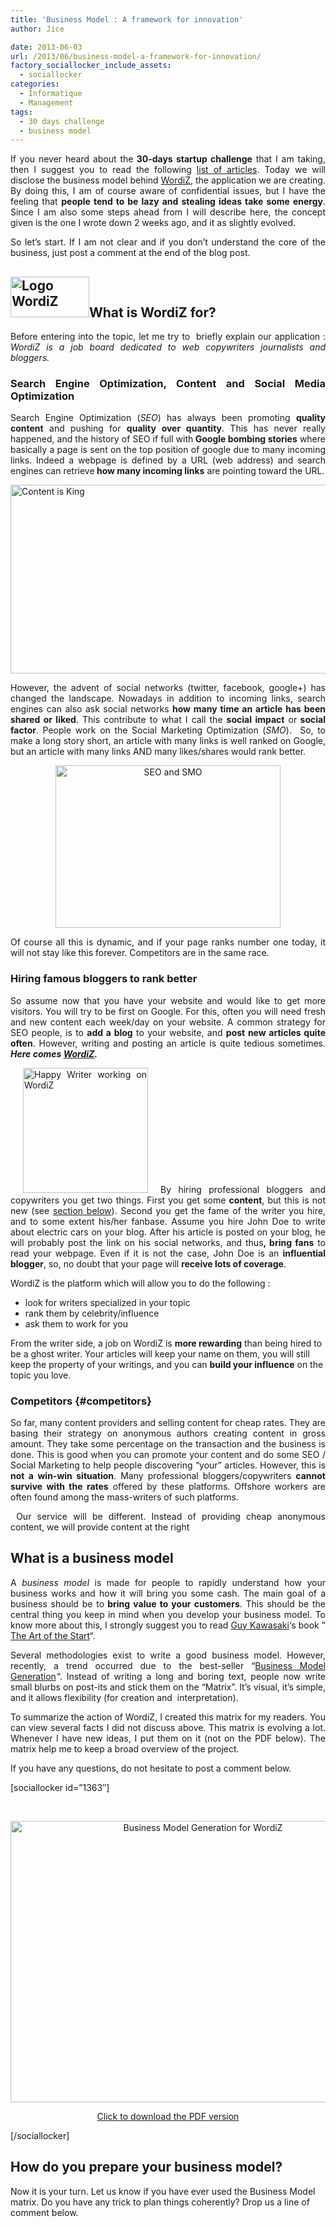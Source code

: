 ```yaml
---
title: 'Business Model : A framework for innovation'
author: Jice

date: 2013-06-03
url: /2013/06/business-model-a-framework-for-innovation/
factory_sociallocker_include_assets:
  - sociallocker
categories:
  - Informatique
  - Management
tags:
  - 30 days challenge
  - business model
---
```

<p style="text-align: justify;">
  If you never heard about the<strong> 30-days startup challenge</strong> that I am taking, then I suggest you to read the following <a title="30 days startup challenge" href="http://localhost/oldblog/tag/30-days-challenge/" target="_blank">list of articles</a>. Today we will disclose the business model behind <a title="WordiZ" href="http://www.wordiz.it" target="_blank">WordiZ</a>, the application we are creating. By doing this, I am of course aware of confidential issues, but I have the feeling that <strong>people tend to be lazy and stealing ideas take some energy</strong>. Since I am also some steps ahead from I will describe here, the concept given is the one I wrote down 2 weeks ago, and it as slightly evolved.
</p>

<p style="text-align: justify;">
  So let&#8217;s start. If I am not clear and if you don&#8217;t understand the core of the business, just post a comment at the end of the blog post.
</p>

## [<img class="alignright size-full wp-image-1368" alt="Logo WordiZ" src="/images/posts/oldwordpress/uploads/2013/06/logo_square_125.png" width="126" height="65" />][1]What is WordiZ for?

<p style="text-align: justify;">
  Before entering into the topic, let me try to  briefly explain our application : <em>WordiZ is a job board dedicated to web copywriters journalists and bloggers.</em>
</p>

<h3 style="text-align: justify;">
  Search Engine Optimization, Content and Social Media Optimization
</h3>

<p style="text-align: justify;">
  Search Engine Optimization (<em>SEO</em>) has always been promoting <strong>quality content</strong> and pushing for <strong>quality over quantity</strong>. This has never really happened, and the history of SEO if full with<strong> Google bombing stories</strong> where basically a page is sent on the top position of google due to many incoming links. Indeed a webpage is defined by a URL (web address) and search engines can retrieve<strong> how many incoming links</strong> are pointing toward the URL.
</p>

<p style="text-align: justify;">
  <img class="aligncenter size-full wp-image-1369" alt="Content is King" src="/images/posts/oldwordpress/uploads/2013/06/content_is_kinb.jpg" width="520" height="302" />
</p>

<p style="text-align: justify;">
  However, the advent of social networks (twitter, facebook, google+) has changed the landscape. Nowadays in addition to incoming links, search engines can also ask social networks <strong>how many time an article has been shared or liked</strong>. This contribute to what I call the <strong>social impact</strong> or<strong> social factor</strong>. People work on the Social Marketing Optimization (<em>SMO</em>).  So, to make a long story short, an article with many links is well ranked on Google, but an article with many links AND many likes/shares would rank better.
</p>

<p style="text-align: center;">
  <img class="aligncenter  wp-image-1370" alt="SEO and SMO" src="/images/posts/oldwordpress/uploads/2013/06/boostwebtraffic.jpg" width="360" height="260" />
</p>

<p style="text-align: justify;">
  Of course all this is dynamic, and if your page ranks number one today, it will not stay like this forever. Competitors are in the same race.
</p>

<h3 style="text-align: justify;">
  Hiring famous bloggers to rank better
</h3>

<p style="text-align: justify;">
  So assume now that you have your website and would like to get more visitors. You will try to be first on Google. For this, often you will need fresh and new content each week/day on your website. A common strategy for SEO people, is to <strong>add a blog</strong> to your website, and <strong>post new articles quite often</strong>. However, writing and posting an article is quite tedious sometimes. <em><strong>Here comes <a title="WordiZ - Hire copywriters and bloggers" href="http://www.wordiz.it" target="_blank">WordiZ</a>.</strong></em>
</p>

<p style="text-align: justify;">
  <img class="alignleft  wp-image-1371" style="margin-left: 20px; margin-right: 20px;" alt="Happy Writer working on WordiZ" src="/images/posts/oldwordpress/uploads/2013/06/happy_writer.jpg" width="200" />By hiring professional bloggers and copywriters you get two things. First you get some <strong>content</strong>, but this is not new (see <a href="#competitors">section below</a>). Second you get the fame of the writer you hire, and to some extent his/her fanbase. Assume you hire John Doe to write about electric cars on your blog. After his article is posted on your blog, he will probably post the link on his social networks, and thus<strong>, bring fans</strong> to read your webpage. Even if it is not the case, John Doe is an <strong>influential blogger</strong>, so, no doubt that your page will <strong>receive lots of coverage</strong>.
</p>

WordiZ is the platform which will allow you to do the following :

  * look for writers specialized in your topic
  * rank them by celebrity/influence
  * ask them to work for you

From the writer side, a job on WordiZ is **more rewarding** than being hired to be a ghost writer. Your articles will keep your name on them, you will still keep the property of your writings, and you can **build your influence** on the topic you love.

### Competitors {#competitors}

<p style="text-align: justify;">
  So far, many content providers and selling content for cheap rates. They are basing their strategy on anonymous authors creating content in gross amount. They take some percentage on the transaction and the business is done. This is good when you can promote your content and do some SEO / Social Marketing to help people discovering &#8220;your&#8221; articles. However, this is <strong>not a win-win situation</strong>. Many professional bloggers/copywriters <strong>cannot survive with the rates</strong> offered by these platforms. Offshore workers are often found among the mass-writers of such platforms.
</p>

<p style="text-align: justify;">
   Our service will be different. Instead of providing cheap anonymous content, we will provide content at the right
</p>

## What is a business model

<p style="text-align: justify;">
  A <em>business model</em> is made for people to rapidly understand how your business works and how it will bring you some cash. The main goal of a business should be to<strong> bring value to your customers</strong>. This should be the central thing you keep in mind when you develop your business model. To know more about this, I strongly suggest you to read <a title="Guy Kawasaki" href="http://www.guykawasaki.com/" target="_blank">Guy Kawasaki</a>&#8216;s book &#8221; <a href="http://www.amazon.fr/gp/product/B000QJLQY4/ref=as_li_ss_tl?ie=UTF8&camp=1642&creative=19458&creativeASIN=B000QJLQY4&linkCode=as2&tag=jicelavo-21">The Art of the Start</a>&#8220;.
</p>

<p style="text-align: justify;">
  Several methodologies exist to write a good business model. However, recently, a trend occurred due to the best-seller &#8220;<a href="http://www.amazon.fr/gp/product/0470876417/ref=as_li_ss_tl?ie=UTF8&camp=1642&creative=19458&creativeASIN=0470876417&linkCode=as2&tag=jicelavo-21">Business Model Generation</a><img style="border: none !important; margin: 0px !important;" alt="" src="http://www.assoc-amazon.fr/e/ir?t=jicelavo-21&l=as2&o=8&a=0470876417" width="1" height="1" border="0" />&#8220;. Instead of writing a long and boring text, people now write small blurbs on post-its and stick them on the &#8220;Matrix&#8221;. It&#8217;s visual, it&#8217;s simple, and it allows flexibility (for creation and  interpretation).
</p>

<p style="text-align: justify;">
  To summarize the action of WordiZ, I created this matrix for my readers. You can view several facts I did not discuss above. This matrix is evolving a lot. Whenever I have new ideas, I put them on it (not on the PDF below). The matrix help me to keep a broad overview of the project.
</p>

<p style="text-align: justify;">
  If you have any questions, do not hesitate to post a comment below.
</p>

[sociallocker id=&#8221;1363&#8243;]

&nbsp;

<p style="text-align: center;">
  <a title="Business Model WordiZ" href="/images/posts/oldwordpress/uploads/2013/06/Business-Model-WordiZ.pdf" target="_blank"><img alt="Business Model Generation for WordiZ" src="/images/posts/oldwordpress/uploads/2013/06/Business-Model-WordiZ.png" width="600" height="450" /></a>
</p>

<p style="text-align: center;">
  <a title="Busines Model WordiZ" href="/images/posts/oldwordpress/uploads/2013/06/Business-Model-WordiZ.pdf" target="_blank">Click to download the PDF version</a>
</p>

[/sociallocker]

## How do you prepare your business model?

Now it is your turn. Let us know if you have ever used the Business Model matrix. Do you have any trick to plan things coherently? Drop us a line of comment below.

 [1]: /images/posts/oldwordpress/uploads/2013/06/logo_square_125.png